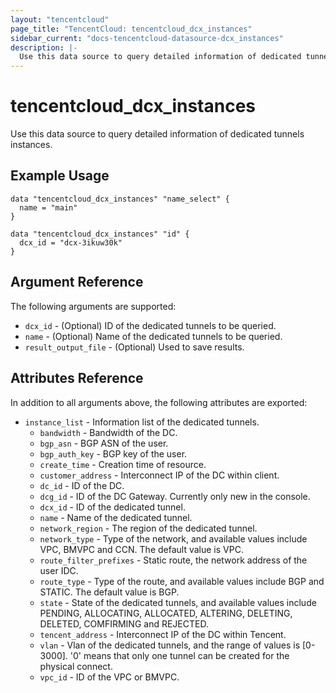 ```yaml
---
layout: "tencentcloud"
page_title: "TencentCloud: tencentcloud_dcx_instances"
sidebar_current: "docs-tencentcloud-datasource-dcx_instances"
description: |-
  Use this data source to query detailed information of dedicated tunnels instances.
---
```


# tencentcloud_dcx_instances

Use this data source to query detailed information of dedicated tunnels instances.

## Example Usage

```hcl
data "tencentcloud_dcx_instances" "name_select" {
  name = "main"
}

data "tencentcloud_dcx_instances" "id" {
  dcx_id = "dcx-3ikuw30k"
}
```

## Argument Reference

The following arguments are supported:

* `dcx_id` - (Optional) ID of the dedicated tunnels to be queried.
* `name` - (Optional) Name of the dedicated tunnels to be queried.
* `result_output_file` - (Optional) Used to save results.

## Attributes Reference

In addition to all arguments above, the following attributes are exported:

* `instance_list` - Information list of the dedicated tunnels.
  * `bandwidth` - Bandwidth of the DC.
  * `bgp_asn` - BGP ASN of the user.
  * `bgp_auth_key` - BGP key of the user.
  * `create_time` - Creation time of resource.
  * `customer_address` - Interconnect IP of the DC within client.
  * `dc_id` - ID of the DC.
  * `dcg_id` - ID of the DC Gateway. Currently only new in the console.
  * `dcx_id` - ID of the dedicated tunnel.
  * `name` - Name of the dedicated tunnel.
  * `network_region` - The region of the dedicated tunnel.
  * `network_type` - Type of the network, and available values include VPC, BMVPC and CCN. The default value is VPC.
  * `route_filter_prefixes` - Static route, the network address of the user IDC.
  * `route_type` - Type of the route, and available values include BGP and STATIC. The default value is BGP.
  * `state` - State of the dedicated tunnels, and available values include PENDING, ALLOCATING, ALLOCATED, ALTERING, DELETING, DELETED, COMFIRMING and REJECTED.
  * `tencent_address` - Interconnect IP of the DC within Tencent.
  * `vlan` - Vlan of the dedicated tunnels, and the range of values is [0-3000]. '0' means that only one tunnel can be created for the physical connect.
  * `vpc_id` - ID of the VPC or BMVPC.


